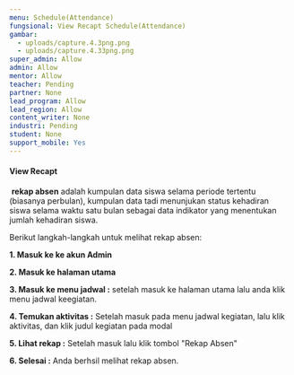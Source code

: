 ```yaml
---
menu: Schedule(Attendance)
fungsional: View Recapt Schedule(Attendance)
gambar:
  - uploads/capture.4.3png.png
  - uploads/capture.4.33png.png
super_admin: Allow
admin: Allow
mentor: Allow
teacher: Pending
partner: None
lead_program: Allow
lead_region: Allow
content_writer: None
industri: Pending
student: None
support_mobile: Yes
---
```

#### View Recapt

 **rekap absen** adalah kumpulan data siswa selama periode tertentu (biasanya perbulan), kumpulan data tadi menunjukan status kehadiran siswa selama waktu satu bulan sebagai data indikator yang menentukan jumlah kehadiran siswa.

B﻿erikut langkah-langkah  untuk melihat rekap absen:

**1﻿. Masuk ke ke akun Admin**

**2﻿. Masuk ke halaman utama**

**3﻿. Masuk ke menu jadwal :** setelah masuk ke halaman utama lalu anda klik menu jadwal keegiatan.

**4﻿. Temukan aktivitas :** Setelah masuk pada menu jadwal kegiatan, lalu klik aktivitas, dan klik judul kegiatan pada modal

**5﻿. Lihat rekap :** Setelah masuk lalu klik tombol "Rekap Absen"

**6﻿. Selesai :** Anda berhsil melihat rekap absen.